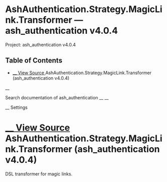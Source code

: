 # AshAuthentication.Strategy.MagicLink.Transformer — ash_authentication v4.0.4

Project: ash_authentication v4.0.4

## Table of Contents

- [ __ View Source ](external_link) AshAuthentication.Strategy.MagicLink.Transformer (ash_authentication v4.0.4)

__

Search documentation of ash_authentication __ __

__ Settings

#  [ __ View Source ](external_link) AshAuthentication.Strategy.MagicLink.Transformer (ash_authentication v4.0.4)

DSL transformer for magic links.
